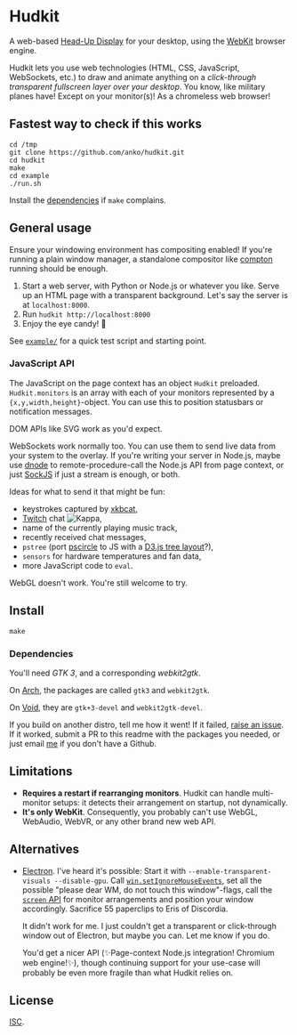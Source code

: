 # Hudkit

A web-based [Head-Up Display][wiki-hud] for your desktop, using the [WebKit][webkit] browser engine.

Hudkit lets you use web technologies (HTML, CSS, JavaScript, WebSockets, etc.) to draw and animate anything on a *click-through transparent fullscreen layer over your desktop*.  You know, like military planes have!  Except on your monitor(s)!  As a chromeless web browser!

## Fastest way to check if this works

```
cd /tmp
git clone https://github.com/anko/hudkit.git
cd hudkit
make
cd example
./run.sh
```

Install the [dependencies](#dependencies) if `make` complains.

## General usage

Ensure your windowing environment has compositing enabled!  If you're running a plain window manager, a standalone compositor like [compton][compton] running should be enough.

 1. Start a web server, with Python or Node.js or whatever you like.  Serve up
    an HTML page with a transparent background.  Let's say the server is at
    `localhost:8000`.
 2. Run `hudkit http://localhost:8000`
 3. Enjoy the eye candy! :rainbow:

See [`example/`](example/) for a quick test script and starting point.

### JavaScript API

The JavaScript on the page context has an object `Hudkit` preloaded.  `Hudkit.monitors` is an array with each of your monitors represented by a `{x,y,width,height}`-object.  You can use this to position statusbars or notification messages.

DOM APIs like SVG work as you'd expect.

WebSockets work normally too.  You can use them to send live data from your system to the overlay.  If you're writing your server in Node.js, maybe use [dnode][dnode] to remote-procedure-call the Node.js API from page context, or just [SockJS][sockjs] if just a stream is enough, or both.

Ideas for what to send it that might be fun:

 - keystrokes captured by [xkbcat][xkbcat],
 - [Twitch][twitch] chat ![Kappa](https://static-cdn.jtvnw.net/emoticons/v1/25/1.0),
 - name of the currently playing music track,
 - recently received chat messages,
 - `pstree` (port [pscircle][pscircle] to JS with a [D3.js tree layout][d3_tree_example]?),
 - `sensors` for hardware temperatures and fan data,
 - more JavaScript code to `eval`.

WebGL doesn't work.  You're still welcome to try.

## Install

    make

### Dependencies

You'll need *GTK 3*, and a corresponding *webkit2gtk*.

On [Arch][arch], the packages are called `gtk3` and `webkit2gtk`.

On [Void][void], they are `gtk+3-devel` and `webkit2gtk-devel`.

If you build on another distro, tell me how it went!  If it failed, [raise an issue][new-issue].  If it worked, submit a PR to this readme with the packages you needed, or just email [me][anko] if you don't have a Github.

## Limitations

 - **Requires a restart if rearranging monitors**.  Hudkit can handle multi-monitor setups: it detects their arrangement on startup, not dynamically.
 - **It's only WebKit**.  Consequently, you probably can't use WebGL, WebAudio, WebVR, or any other brand new web API.

## Alternatives

- [Electron][electron].  I've heard it's possible:  Start it with `--enable-transparent-visuals --disable-gpu`.  Call [`win.setIgnoreMouseEvents`][electron_ignoremouse], set all the possible "please dear WM, do not touch this window"-flags, call the [`screen` API](https://electronjs.org/docs/api/screen) for monitor arrangements and position your window accordingly.  Sacrifice 55 paperclips to Eris of Discordia.

  It didn't work for me.  I just couldn't get a transparent or click-through window out of Electron, but maybe you can.  Let me know if you do.

  You'd get a nicer API (:sparkles:Page-context Node.js integration!  Chromium web engine!:sparkles:), though continuing support for your use-case will probably be even more fragile than what Hudkit relies on.

## License

[ISC](https://en.wikipedia.org/wiki/ISC_license).


[anko]: https://github.com/anko
[arch]: https://www.archlinux.org/
[compton]: https://github.com/chjj/compton
[d3_tree_example]: https://bl.ocks.org/mbostock/4063550
[dnode]: https://github.com/substack/dnode
[electron]: https://electronjs.org/
[electron_ignoremouse]: https://electronjs.org/docs/api/browser-window#winsetignoremouseeventsignore-options
[new-issue]: https://github.com/anko/hudkit/issues/new
[pscircle]: https://gitlab.com/mildlyparallel/pscircle
[sockjs]: https://github.com/sockjs/sockjs-client
[twitch]: https://www.twitch.tv/
[void]: https://voidlinux.org/
[webkit]: https://www.webkit.org/
[wiki-hud]: http://en.wikipedia.org/wiki/Head-up_display
[xkbcat]: https://github.com/anko/xkbcat
